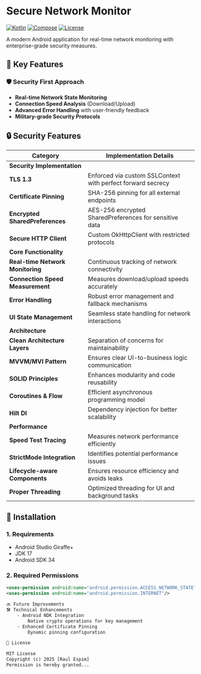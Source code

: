 # Secure Network Monitor

[![Kotlin](https://img.shields.io/badge/Kotlin-1.9.0-blue.svg)](https://kotlinlang.org)
[![Compose](https://img.shields.io/badge/Jetpack%20Compose-1.6.0-brightgreen)](https://developer.android.com/jetpack/compose)
[![License](https://img.shields.io/badge/License-MIT-green.svg)](https://opensource.org/licenses/MIT)

A modern Android application for real-time network monitoring with enterprise-grade security measures.

## 🔑 Key Features

### 🛡️ Security First Approach
- **Real-time Network State Monitoring**
- **Connection Speed Analysis** (Download/Upload)
- **Advanced Error Handling** with user-friendly feedback
- **Military-grade Security Protocols**

## 🔒 Security Features

| Category | Implementation Details |
|------------|------------------------|
| **Security Implementation** | |
| **TLS 1.3** | Enforced via custom SSLContext with perfect forward secrecy |
| **Certificate Pinning** | SHA-256 pinning for all external endpoints |
| **Encrypted SharedPreferences** | AES-256 encrypted SharedPreferences for sensitive data |
| **Secure HTTP Client** | Custom OkHttpClient with restricted protocols |
| **Core Functionality** | |
| **Real-time Network Monitoring** | Continuous tracking of network connectivity |
| **Connection Speed Measurement** | Measures download/upload speeds accurately |
| **Error Handling** | Robust error management and fallback mechanisms |
| **UI State Management** | Seamless state handling for network interactions |
| **Architecture** | |
| **Clean Architecture Layers** | Separation of concerns for maintainability |
| **MVVM/MVI Pattern** | Ensures clear UI-to-business logic communication |
| **SOLID Principles** | Enhances modularity and code reusability |
| **Coroutines & Flow** | Efficient asynchronous programming model |
| **Hilt DI** | Dependency injection for better scalability |
| **Performance** | |
| **Speed Test Tracing** | Measures network performance efficiently |
| **StrictMode Integration** | Identifies potential performance issues |
| **Lifecycle-aware Components** | Ensures resource efficiency and avoids leaks |
| **Proper Threading** | Optimized threading for UI and background tasks |

## 🚀 Installation

### 1. Requirements
- Android Studio Giraffe+
- JDK 17
- Android SDK 34

### 2. Required Permissions
```xml
<uses-permission android:name="android.permission.ACCESS_NETWORK_STATE"/>
<uses-permission android:name="android.permission.INTERNET"/>

🔜 Future Improvements
🛠️ Technical Enhancements
    - Android NDK Integration
        Native crypto operations for key management
    - Enhanced Certificate Pinning 
        Dynamic pinning configuration

📜 License

MIT License
Copyright (c) 2025 [Raul Espim]
Permission is hereby granted...